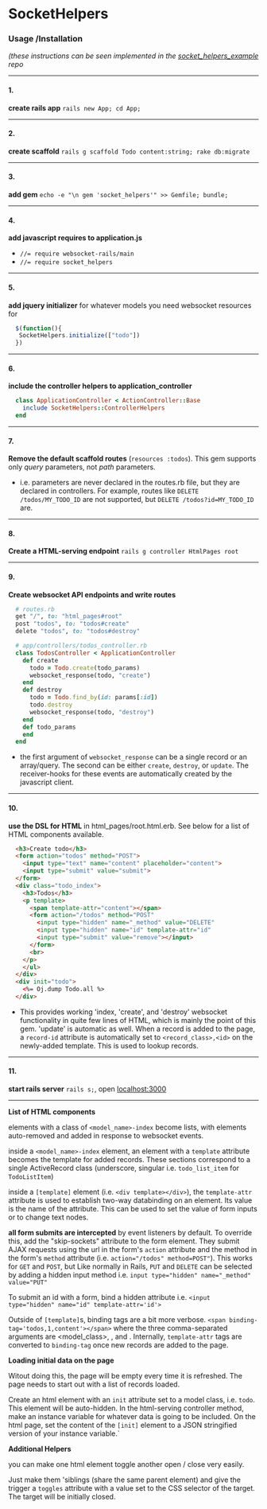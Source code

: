 # SocketHelpers

### Usage /Installation

_(these instructions can be seen implemented in the [socket_helpers_example](http://github.com/maxpleaner/socket_helpers_example) repo_

---

#### 1.
**create rails app** `rails new App; cd App;`

---

#### 2.

**create scaffold** `rails g scaffold Todo content:string; rake db:migrate`

---

#### 3.

**add gem** `echo -e "\n gem 'socket_helpers'" >> Gemfile; bundle;`

---

#### 4.

**add javascript requires to application.js**

- `//= require websocket-rails/main`
- `//= require socket_helpers`

---

#### 5.

**add jquery initializer** for whatever models you need websocket resources for

 ```javascript
   $(function(){
    SocketHelpers.initialize(["todo"])
   })
 ```
---

#### 6.

**include the controller helpers to application_controller**
 
 ```ruby
   class ApplicationController < ActionController::Base
     include SocketHelpers::ControllerHelpers
   end
 ```

---

#### 7.

**Remove the default scaffold routes** (`resources :todos`). This gem supports only _query_ parameters, not _path_ parameters.

- i.e. parameters are never declared in the routes.rb file, but they are declared in controllers. For example, routes like `DELETE /todos/MY_TODO_ID` are not supported, but `DELETE /todos?id=MY_TODO_ID` are.

---

#### 8.

**Create a HTML-serving endpoint** `rails g controller HtmlPages root`

---

#### 9.

**Create websocket API endpoints and write routes**
 
 ```ruby
   # routes.rb
   get "/", to: "html_pages#root"
   post "todos", to: "todos#create"
   delete "todos", to: "todos#destroy"
 ```

 ```ruby
   # app/controllers/todos_controller.rb
   class TodosController < ApplicationController
     def create
       todo = Todo.create(todo_params)
       websocket_response(todo, "create")
     end
     def destroy
       todo = Todo.find_by(id: params[:id])
       todo.destroy
       websocket_response(todo, "destroy")
     end
     def todo_params
     end
   end
 ```

- the first argument of `websocket_response` can be a single record or an array/query. The second can be either `create`, `destroy`, or `update`. The receiver-hooks for these events are automatically created by the javascript client. 

---

#### 10.

**use the DSL for HTML** in html_pages/root.html.erb. See below for a list of HTML components available.

  ```html
    <h3>Create todo</h3>
    <form action="todos" method="POST">
      <input type="text" name="content" placeholder="content">
      <input type="submit" value="submit">
    </form>
    <div class="todo_index">
      <h3>Todos</h3>
      <p template>
        <span template-attr="content"></span>
        <form action="/todos" method="POST"
          <input type="hidden" name="_method" value="DELETE"
          <input type="hidden" name="id" template-attr="id"
          <input type="submit" value="remove"></input>
        </form>
        <br>
      </p>
      </ul>
    </div>
    <div init="todo">
      <%= Oj.dump Todo.all %>
    </div>
  ```

- This provides working 'index, 'create', and 'destroy' websocket functionality in quite few lines of HTML, which is mainly the point of this gem. 'update' is automatic as well. When a record is added to the page, a `record-id` attribute is automatically set to `<record_class>,<id>` on the newly-added template. This is used to lookup records. 

---

#### 11.

**start rails server** `rails s;`, open [localhost:3000](http://localhost:3000)

---

**List of HTML components**

elements with a class of `<model_name>-index` become lists, with elements auto-removed and added in response to websocket events. 

inside a `<model_name>-index` element, an element with a `template` attribute becomes the template for added records. These sections correspond to a single ActiveRecord class (underscore, singular i.e. `todo_list_item` for `TodoListItem`)

inside a `[template]` element (i.e. `<div template></div>`), the `template-attr` attribute is used to establish two-way databinding on an element. Its value is the name of the attribute. This can be used to set the value of form inputs or to change text nodes.

**all form submits are intercepted** by event listeners by default. To override this, add the "skip-sockets" attribute to the form element. They submit AJAX requests using the url in the form's `action` attribute and the method in the form's `method` attribute (i.e. `action="/todos" method=POST"`). This works for `GET` and `POST`, but Like normally in Rails, `PUT` and `DELETE` can be selected by adding a hidden input method i.e. `input type="hidden" name="_method" value="PUT"`

To submit an id with a form, bind a hidden attribute i.e. `<input type="hidden" name="id" template-attr='id'>`

Outside of `[template]`s, binding tags are a bit more verbose. `<span binding-tag='todos,1,content'></span>` where the three comma-separated arguments are <model_class>, <id>, and <attribute>. Internally, `template-attr` tags are converted to `binding-tag` once new records are added to the page. 

**Loading initial data on the page**

Witout doing this, the page will be empty every time it is refreshed. The page needs to start out with a list of records loaded.

Create an html element with an `init` attribute set to a model class, i.e. `todo`. This element will be auto-hidden. In the html-serving controller method, make an instance variable for whatever data is going to be included. On the html page, set the content of the `[init]` element to a JSON stringified version of your instance variable.`

**Additional Helpers**

you can make one html element toggle another open / close very easily.

Just make them 'siblings (share the same parent element) and give the trigger a `toggles` attribute with a value set to the CSS selector of the target. The target will be initially closed. 
